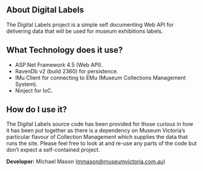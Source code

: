 ## About Digital Labels
The Digital Labels project is a simple self documenting Web API for delivering data that will be used for museum exhibitions labels.

## What Technology does it use?
* ASP.Net Framework 4.5 (Web API).
* RavenDb v2 (build 2360) for persistence.
* IMu Client for connecting to EMu (Museum Collections Management System).
* Ninject for IoC.

## How do I use it?
The Digital Labels source code has been provided for those curious in how it has been put together as there is a dependency on Museum Victoria’s particular flavour of Collection Management which supplies the data that runs the site.  Please feel free to look at and re-use any parts of the code but don’t expect a self-contained project.

**Developer:** Michael Mason (mmason@museumvictoria.com.au)
